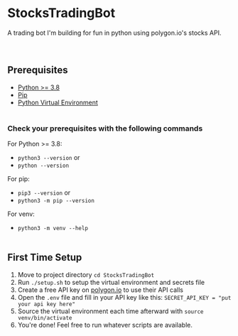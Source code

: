 # StocksTradingBot
A trading bot I'm building for fun in python using polygon.io's stocks API.
<br><br><br>


## Prerequisites
* [Python >= 3.8](https://www.python.org/downloads/)
* [Pip](https://packaging.python.org/en/latest/guides/installing-using-pip-and-virtual-environments/)
* [Python Virtual Environment](https://packaging.python.org/en/latest/guides/installing-using-pip-and-virtual-environments/)
<br><br>

### Check your prerequisites with the following commands
For Python >= 3.8:
* `python3 --version` or
* `python --version`

For pip: 
* `pip3 --version` or
* `python3 -m pip --version`

For venv:
* `python3 -m venv --help`
<br><br>


## First Time Setup
1. Move to project directory `cd StocksTradingBot`
2. Run `./setup.sh` to setup the virtual environment and secrets file
3. Create a free API key on [polygon.io](https://polygon.io/) to use their API calls
4. Open the `.env` file and fill in your API key like this: `SECRET_API_KEY = "put your api key here"`
5. Source the virtual environment each time afterward with `source venv/bin/activate`
6. You're done! Feel free to run whatever scripts are available.